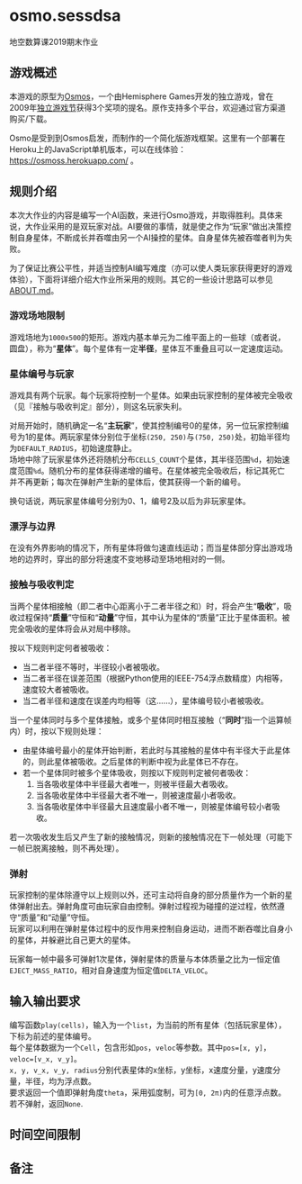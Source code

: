 # osmo.sessdsa

地空数算课2019期末作业

## 游戏概述
本游戏的原型为[Osmos](https://www.osmos-game.com/)，一个由Hemisphere Games开发的独立游戏，曾在2009年[独立游戏节](https://zh.wikipedia.org/独立游戏节)获得3个奖项的提名。原作支持多个平台，欢迎通过官方渠道购买/下载。

Osmo是受到到Osmos启发，而制作的一个简化版游戏框架。这里有一个部署在Heroku上的JavaScript单机版本，可以在线体验：https://osmoss.herokuapp.com/ 。

## 规则介绍
本次大作业的内容是编写一个AI函数，来进行Osmo游戏，并取得胜利。具体来说，大作业采用的是双玩家对战。AI要做的事情，就是使之作为“玩家”做出决策控制自身星体，不断成长并吞噬由另一个AI操控的星体。自身星体先被吞噬者判为失败。

为了保证比赛公平性，并适当控制AI编写难度（亦可以使人类玩家获得更好的游戏体验），下面将详细介绍大作业所采用的规则。其它的一些设计思路可以参见[ABOUT.md](ABOUT.md)。

### 游戏场地限制

游戏场地为`1000x500`的矩形。游戏内基本单元为二维平面上的一些球（或者说，圆盘），称为“**星体**”。每个星体有一定**半径**，星体互不重叠且可以一定速度运动。

### 星体编号与玩家

游戏具有两个玩家。每个玩家将控制一个星体。如果由玩家控制的星体被完全吸收（见『接触与吸收判定』部分），则这名玩家失利。

对局开始时，随机确定一名“**主玩家**”，使其控制编号0的星体，另一位玩家控制编号为1的星体。两玩家星体分别位于坐标`(250, 250)`与`(750, 250)`处，初始半径均为`DEFAULT_RADIUS`，初始速度静止。  
场地中除了玩家星体外还将随机分布`CELLS_COUNT`个星体，其半径范围`%d`，初始速度范围`%d`。随机分布的星体获得递增的编号。在星体被完全吸收后，标记其死亡并不再更新；每次在弹射产生新的星体后，使其获得一个新的编号。

换句话说，两玩家星体编号分别为0、1，编号2及以后为非玩家星体。

### 漂浮与边界

在没有外界影响的情况下，所有星体将做匀速直线运动；而当星体部分穿出游戏场地的边界时，穿出的部分将速度不变地移动至场地相对的一侧。

### 接触与吸收判定

当两个星体相接触（即二者中心距离小于二者半径之和）时，将会产生“**吸收**”，吸收过程保持“**质量**”守恒和“**动量**”守恒，其中认为星体的“质量”正比于星体面积。被完全吸收的星体将会从对局中移除。  

按以下规则判定何者被吸收：
- 当二者半径不等时，半径较小者被吸收。
- 当二者半径在误差范围（根据Python使用的IEEE-754浮点数精度）内相等，速度较大者被吸收。
- 当二者半径和速度在误差内均相等（这……），星体编号较小者被吸收。

当一个星体同时与多个星体接触，或多个星体同时相互接触（“**同时**”指一个运算帧内）时，按以下规则处理：
- 由星体编号最小的星体开始判断，若此时与其接触的星体中有半径大于此星体的，则此星体被吸收。之后星体的判断中视为此星体已不存在。
- 若一个星体同时被多个星体吸收，则按以下规则判定被何者吸收：
  1. 当各吸收星体中半径最大者唯一，则被半径最大者吸收。
  2. 当各吸收星体中半径最大者不唯一，则被速度最小者吸收。
  3. 当各吸收星体中半径最大且速度最小者不唯一，则被星体编号较小者吸收。

若一次吸收发生后又产生了新的接触情况，则新的接触情况在下一帧处理（可能下一帧已脱离接触，则不再处理）。

### 弹射

玩家控制的星体除遵守以上规则以外，还可主动将自身的部分质量作为一个新的星体弹射出去。弹射角度可由玩家自由控制。弹射过程视为碰撞的逆过程，依然遵守“质量”和“动量”守恒。  
玩家可以利用在弹射星体过程中的反作用来控制自身运动，进而不断吞噬比自身小的星体，并躲避比自己更大的星体。

玩家每一帧中最多可弹射1次星体，弹射星体的质量与本体质量之比为一恒定值`EJECT_MASS_RATIO`，相对自身速度为恒定值`DELTA_VELOC`。

## 输入输出要求
编写函数`play(cells)`，输入为一个`list`，为当前的所有星体（包括玩家星体），下标为前述的星体编号。  
每个星体数据为一个`Cell`，包含形如`pos`，`veloc`等参数。其中`pos=[x, y]`，`veloc=[v_x, v_y]`。  
`x, y, v_x, v_y, radius`分别代表星体的x坐标，y坐标，x速度分量，y速度分量，半径，均为浮点数。  
要求返回一个值即弹射角度`theta`，采用弧度制，可为`[0, 2π)`内的任意浮点数。若不弹射，返回`None`.

## 时间空间限制

## 备注
